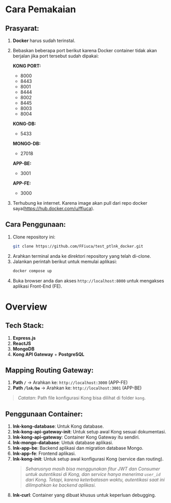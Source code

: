 # Cara Pemakaian

## Prasyarat:
1. **Docker** harus sudah terinstal.
2. Bebaskan beberapa port berikut karena Docker container tidak akan berjalan jika port tersebut sudah dipakai:

   **KONG PORT:**
   - 8000
   - 8443
   - 8001
   - 8444
   - 8002
   - 8445
   - 8003
   - 8004

   **KONG-DB:**
   - 5433

   **MONGO-DB:**
   - 27018

   **APP-BE:**
   - 3001

   **APP-FE:**
   - 3000
3. Terhubung ke internet. Karena image akan pull dari repo docker saya(https://hub.docker.com/u/ffiuca).

## Cara Penggunaan:
1. Clone repository ini:
    ```bash
    git clone https://github.com/FFiuca/test_ptlnk_docker.git
    ```
2. Arahkan terminal anda ke direktori repository yang telah di-clone.
3. Jalankan perintah berikut untuk memulai aplikasi:
    ```bash
    docker compose up
    ```
4. Buka browser anda dan akses `http://localhost:8000` untuk mengakses aplikasi Front-End (FE).

# Overview

## Tech Stack:
1. **Express.js**
2. **ReactJS**
3. **MongoDB**
4. **Kong API Gateway** + **PostgreSQL**

## Mapping Routing Gateway:
1. **Path `/`** -> Arahkan ke: `http://localhost:3000` (APP-FE)
2. **Path `/lnk/be`** -> Arahkan ke: `http://localhost:3001` (APP-BE)

> *Catatan*: Path file konfigurasi Kong bisa dilihat di folder `kong`.

## Penggunaan Container:
1. **lnk-kong-database**: Untuk Kong database.
2. **lnk-kong-api-gateway-init**: Untuk setup awal Kong sesuai dokumentasi.
3. **lnk-kong-api-gateway**: Container Kong Gateway itu sendiri.
4. **lnk-mongo-database**: Untuk database aplikasi.
5. **lnk-app-be**: Backend aplikasi dan migration database Mongo.
6. **lnk-app-fe**: Frontend aplikasi.
7. **lnk-kong-init**: Untuk setup awal konfigurasi Kong (service dan routing).
   > *Seharusnya masih bisa menggunakan fitur JWT dan Consumer untuk autentikasi di Kong, dan service hanya menerima `user_id` dari Kong. Tetapi, karena keterbatasan waktu, autentikasi saat ini dilimpahkan ke backend aplikasi.*
8. **lnk-curl**: Container yang dibuat khusus untuk keperluan debugging.

